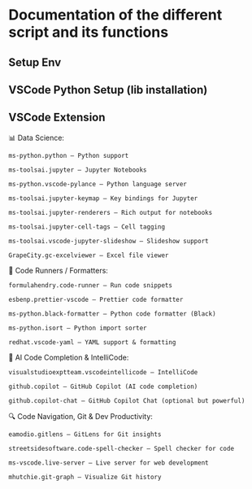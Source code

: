 # Documentation of the different script and its functions

## Setup Env

## VSCode Python Setup (lib installation)

## VSCode Extension
📊 Data Science:

    ms-python.python – Python support

    ms-toolsai.jupyter – Jupyter Notebooks

    ms-python.vscode-pylance – Python language server

    ms-toolsai.jupyter-keymap – Key bindings for Jupyter

    ms-toolsai.jupyter-renderers – Rich output for notebooks

    ms-toolsai.jupyter-cell-tags – Cell tagging

    ms-toolsai.vscode-jupyter-slideshow – Slideshow support

    GrapeCity.gc-excelviewer – Excel file viewer

🔁 Code Runners / Formatters:

    formulahendry.code-runner – Run code snippets

    esbenp.prettier-vscode – Prettier code formatter

    ms-python.black-formatter – Python code formatter (Black)

    ms-python.isort – Python import sorter

    redhat.vscode-yaml – YAML support & formatting

🧠 AI Code Completion & IntelliCode:

    visualstudioexptteam.vscodeintellicode – IntelliCode

    github.copilot – GitHub Copilot (AI code completion)

    github.copilot-chat – GitHub Copilot Chat (optional but powerful)

🔍 Code Navigation, Git & Dev Productivity:

    eamodio.gitlens – GitLens for Git insights

    streetsidesoftware.code-spell-checker – Spell checker for code

    ms-vscode.live-server – Live server for web development

    mhutchie.git-graph – Visualize Git history